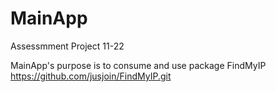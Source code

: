 #  MainApp
Assessmment Project 11-22

MainApp's purpose is to consume and use package FindMyIP https://github.com/jusjoin/FindMyIP.git 

